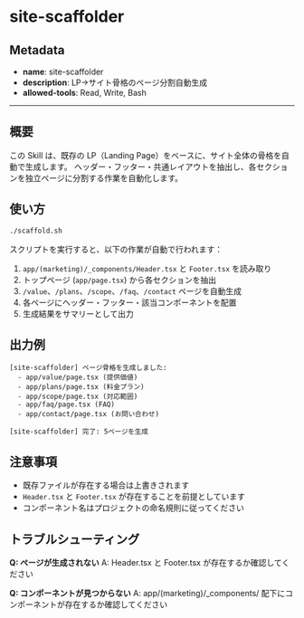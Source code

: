 # site-scaffolder

## Metadata
- **name**: site-scaffolder
- **description**: LP→サイト骨格のページ分割自動生成
- **allowed-tools**: Read, Write, Bash

---

## 概要

この Skill は、既存の LP（Landing Page）をベースに、サイト全体の骨格を自動で生成します。
ヘッダー・フッター・共通レイアウトを抽出し、各セクションを独立ページに分割する作業を自動化します。

## 使い方

```bash
./scaffold.sh
```

スクリプトを実行すると、以下の作業が自動で行われます：

1. `app/(marketing)/_components/Header.tsx` と `Footer.tsx` を読み取り
2. トップページ (`app/page.tsx`) から各セクションを抽出
3. `/value`、`/plans`、`/scope`、`/faq`、`/contact` ページを自動生成
4. 各ページにヘッダー・フッター・該当コンポーネントを配置
5. 生成結果をサマリーとして出力

## 出力例

```
[site-scaffolder] ページ骨格を生成しました:
  - app/value/page.tsx (提供価値)
  - app/plans/page.tsx (料金プラン)
  - app/scope/page.tsx (対応範囲)
  - app/faq/page.tsx (FAQ)
  - app/contact/page.tsx (お問い合わせ)

[site-scaffolder] 完了: 5ページを生成
```

## 注意事項

- 既存ファイルが存在する場合は上書きされます
- `Header.tsx` と `Footer.tsx` が存在することを前提としています
- コンポーネント名はプロジェクトの命名規則に従ってください

## トラブルシューティング

**Q: ページが生成されない**
A: Header.tsx と Footer.tsx が存在するか確認してください

**Q: コンポーネントが見つからない**
A: app/(marketing)/_components/ 配下にコンポーネントが存在するか確認してください
